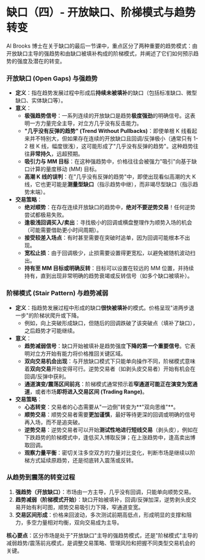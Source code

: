 # 缺口（四）- 开放缺口、阶梯模式与趋势转变

Al Brooks 博士在关于缺口的最后一节课中，重点区分了两种重要的趋势模式：由开放缺口主导的强趋势和由缺口被填补构成的阶梯模式，并阐述了它们如何预示趋势的强度及潜在的转变。

### 开放缺口 (Open Gaps) 与强趋势

*   **定义**：指在趋势发展过程中形成后**持续未被填补**的缺口（包括标准缺口、微型缺口、实体缺口等）。
*   **意义**：
    *   **极强趋势信号**：一系列连续的开放缺口是趋势**极度强劲**的明确信号。这表明一方力量完全主导，对立方几乎没有反击能力。
    *   **"几乎没有反弹的趋势" (Trend Without Pullbacks)**：即使单根 K 线看起来并不特别大，但如果存在连续的开放缺口且回调/反弹极小（通常只有 1-2 根 K 线，幅度很浅），这可能形成了"几乎没有反弹的趋势"。这种趋势往往**非常持久**，远超预期。
    *   **吸引力与 MM 目标**：在这种强趋势中，价格往往会被强力"吸引"向基于缺口计算的量度移动 (MM) 目标。
    *   **高潮 K 线的误判**：在"几乎没有反弹的趋势"中，即使出现看似高潮的大 K 线，它也更可能是**测量型缺口**（指示趋势中继），而非竭尽型缺口（指示趋势末端）。
*   **交易策略**：
    *   **绝对顺势**：在存在连续开放缺口的趋势中，**绝对不要逆势交易**！任何逆势尝试都极易失败。
    *   **逢极浅回调买入/卖出**：寻找极小的回调或横盘整理作为顺势入场的机会（可能需要借助更小时间周期）。
    *   **接受较差入场点**：有时甚至需要在突破时追单，因为回调可能根本不出现。
    *   **宽松止损**：由于回调极少，止损需要设置得更宽松，以避免被随机波动扫出。
    *   **持有至 MM 目标或明确反转**：目标可以设置在较远的 MM 位置，并持续持有，直到出现非常明确的趋势衰竭或反转信号（如多个缺口被填补）。

### 阶梯模式 (Stair Pattern) 与趋势减弱

*   **定义**：指趋势发展过程中形成的缺口**很快被填补**的模式。价格呈现"进两步退一步"的阶梯状爬升或下降。
    *   例如，向上突破形成缺口，但随后的回调跌破了该突破点（填补了缺口），之后趋势才可能继续。
*   **意义**：
    *   **趋势减弱信号**：缺口开始被填补是趋势强度**下降的第一个重要信号**。它表明对立方开始有能力将价格推回关键区域。
    *   **双向交易机会出现**：与开放缺口模式下只能单向操作不同，阶梯模式意味着**双向交易**开始变得可行。逆势交易者（如剥头皮交易者）开始有机会在回调/反弹中获利。
    *   **通道演变/震荡区间前兆**：阶梯模式通常预示着**窄通道可能正在演变为宽通道**，或者市场**即将进入交易区间 (Trading Range)**。
*   **交易策略**：
    *   **心态转变**：交易者的心态需要从"一边倒"转变为**"双向思维"**。
    *   **顺势交易**：顺势交易者需要**更加谨慎**，最好等待更深的回调或明确的信号再入场，而不是追突破。
    *   **逆势交易**：逆势交易者可以开始**测试性地进行短线交易**（剥头皮），例如在下跌趋势的阶梯模式中，逢低买入博取反弹；在上涨趋势中，逢高卖出博取回调。
    *   **观察力量平衡**：密切关注多空双方的力量对比变化，判断市场是继续以阶梯方式延续原趋势，还是彻底转入震荡或反转。

### 从趋势到震荡的转变过程

1.  **强趋势（开放缺口）**：市场由一方主导，几乎没有回调，只能单向顺势交易。
2.  **趋势减弱（阶梯模式开始）**：缺口开始被填补，回调/反弹加深，逆势剥头皮交易开始有利可图，顺势交易吸引力下降，窄通道变宽。
3.  **交易区间形成**：价格来回波动，多次测试前期高低点，形成明显的支撑和阻力，多空力量相对均衡，双向交易成为主导。

**核心要点**：区分市场是处于"开放缺口"主导的强趋势模式，还是"阶梯模式"主导的减弱趋势/震荡前兆模式，是调整交易策略、管理风险和把握不同类型交易机会的关键。 